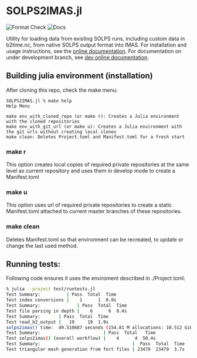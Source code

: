 # SOLPS2IMAS.jl

![Format Check](https://github.com/ProjectTorreyPines/SOLPS2IMAS.jl/actions/workflows/format_check.yml/badge.svg)
![Docs](https://github.com/ProjectTorreyPines/SOLPS2IMAS.jl/actions/workflows/make_docs.yml/badge.svg)

Utility for loading data from existing SOLPS runs, including custom data in b2time.nc,
from native SOLPS output format into IMAS. For installation and usage instructions, see the [online documentation](https://projecttorreypines.github.io/SOLPS2IMAS.jl/stable). For documentation on under development branch, see [dev online documentation](https://projecttorreypines.github.io/SOLPS2IMAS.jl/dev).

## Building julia environment (installation)

After cloning this repo, check the make menu:
```
SOLPS2IMAS.jl % make help
Help Menu

make env_with_cloned_repo (or make r): Creates a Julia environment with the cloned repositories
make env_with_git_url (or make u): Creates a Julia environment with the git urls without creating local clones
make clean: Deletes Project.toml and Manifest.toml for a fresh start
```

### make r
This option creates local copies of required private repositories at the same level as current repository and uses them in develop mode to create a Manifest.toml

### make u
This option uses url of required private repositories to create a static Manifest.toml attached to current master branches of these repositories.

### make clean
Deletes Manifest.toml so that environment can be recreated, to update or change the last used method.

## Running tests:

Following code ensures it uses the enviroment described in ./Project.toml:

```bash
% julia --project test/runtests.jl
Test Summary:          | Pass  Total  Time
Test index conversions |    1      1  0.0s
Test Summary:              | Pass  Total  Time
Test file parsing in depth |    6      6  0.4s
Test Summary:       | Pass  Total  Time
Test read_b2_output |   19     19  1.9s
solps2imas() time:  49.510687 seconds (154.81 M allocations: 10.512 GiB, 8.27% gc time, 96.47% compilation time)
Test Summary:                        | Pass  Total   Time
Test solps2imas() (overall workflow) |    4      4  50.4s
Test Summary:                                   |  Pass  Total  Time
Test triangular mesh generation from fort files | 23479  23479  3.7s
```
